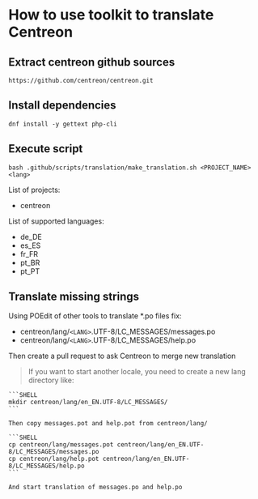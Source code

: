 # How to use toolkit to translate Centreon

## Extract centreon github sources

```SHELL
https://github.com/centreon/centreon.git
```

## Install dependencies

```SHELL
dnf install -y gettext php-cli
```

## Execute script

```SHELL
bash .github/scripts/translation/make_translation.sh <PROJECT_NAME> <lang>
```

List of projects:
- centreon

List of supported languages:
- de_DE
- es_ES
- fr_FR
- pt_BR
- pt_PT

## Translate missing strings

Using POEdit of other tools to translate *.po files fix:
- centreon/lang/`<LANG>`.UTF-8/LC_MESSAGES/messages.po
- centreon/lang/`<LANG>`.UTF-8/LC_MESSAGES/help.po

Then create a pull request to ask Centreon to merge new translation

> If you want to start another locale, you need to create a new lang directory like:

    ```SHELL
    mkdir centreon/lang/en_EN.UTF-8/LC_MESSAGES/
    ```

    Then copy messages.pot and help.pot from centreon/lang/

    ```SHELL
    cp centreon/lang/messages.pot centreon/lang/en_EN.UTF-8/LC_MESSAGES/messages.po
    cp centreon/lang/help.pot centreon/lang/en_EN.UTF-8/LC_MESSAGES/help.po
    ```

    And start translation of messages.po and help.po